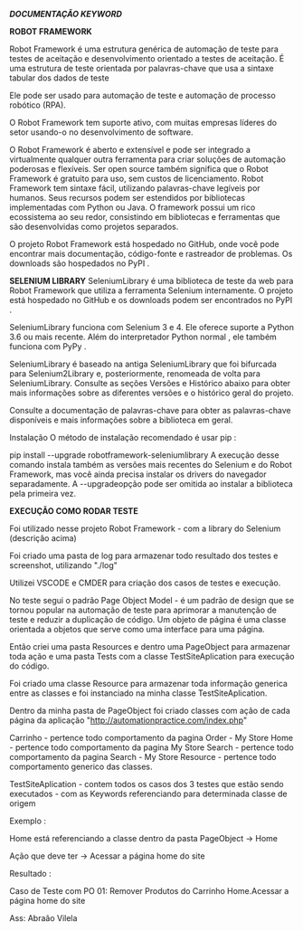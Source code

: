 ***DOCUMENTAÇÃO KEYWORD***

**ROBOT FRAMEWORK**

Robot Framework é uma estrutura genérica de automação de teste para testes de aceitação e desenvolvimento orientado a testes de aceitação. É uma estrutura de teste orientada por palavras-chave que usa a sintaxe tabular dos dados de teste

Ele pode ser usado para automação de teste e automação de processo robótico (RPA).

O Robot Framework tem suporte ativo, com muitas empresas líderes do setor usando-o no desenvolvimento de software.

O Robot Framework é aberto e extensível e pode ser integrado a virtualmente qualquer outra ferramenta para criar soluções de automação poderosas e flexíveis. Ser open source também significa que o Robot Framework é gratuito para uso, sem custos de licenciamento.
Robot Framework tem sintaxe fácil, utilizando palavras-chave legíveis por humanos. Seus recursos podem ser estendidos por bibliotecas implementadas com Python ou Java. O framework possui um rico ecossistema ao seu redor, consistindo em bibliotecas e ferramentas que são desenvolvidas como projetos separados.

O projeto Robot Framework está hospedado no GitHub, onde você pode encontrar mais documentação, código-fonte e rastreador de problemas. Os downloads são hospedados no PyPI .

**SELENIUM LIBRARY**
SeleniumLibrary é uma biblioteca de teste da web para Robot Framework que utiliza a ferramenta Selenium internamente. O projeto está hospedado no GitHub e os downloads podem ser encontrados no PyPI .

SeleniumLibrary funciona com Selenium 3 e 4. Ele oferece suporte a Python 3.6 ou mais recente. Além do interpretador Python normal , ele também funciona com PyPy .

SeleniumLibrary é baseado na antiga SeleniumLibrary que foi bifurcada para Selenium2Library e, posteriormente, renomeada de volta para SeleniumLibrary. Consulte as seções Versões e Histórico abaixo para obter mais informações sobre as diferentes versões e o histórico geral do projeto.

Consulte a documentação de palavras-chave para obter as palavras-chave disponíveis e mais informações sobre a biblioteca em geral.

Instalação
O método de instalação recomendado é usar pip :

pip install --upgrade robotframework-seleniumlibrary
A execução desse comando instala também as versões mais recentes do Selenium e do Robot Framework, mas você ainda precisa instalar os drivers do navegador separadamente. A --upgradeopção pode ser omitida ao instalar a biblioteca pela primeira vez.

**EXECUÇÃO COMO RODAR TESTE**

Foi utilizado nesse projeto Robot Framework - com a library do Selenium (descrição acima)

Foi criado uma pasta de log para armazenar todo resultado dos testes e screenshot, utilizando "./log" 

Utilizei VSCODE e CMDER para criação dos casos de testes e execução. 

No teste segui o  padrão Page Object Model - é um padrão de design que se tornou popular na automação de teste para aprimorar a manutenção de teste e reduzir a duplicação de código. Um objeto de página é uma classe orientada a objetos que serve como uma interface para uma página.

Então criei uma pasta Resources e dentro uma PageObject para armazenar toda ação e uma pasta Tests com a classe TestSiteAplication para execução do código. 

Foi criado uma classe Resource para armazenar toda informação generica entre as classes e foi instanciado na minha classe TestSiteAplication.

Dentro da minha pasta de PageObject foi criado classes com ação de cada página da aplicação "http://automationpractice.com/index.php"

Carrinho - pertence todo comportamento da pagina Order - My Store
Home - pertence todo comportamento da pagina My Store 
Search - pertence todo comportamento da pagina Search - My Store
Resource - pertence todo comportamento generico das classes.

TestSiteAplication - contem todos os casos dos 3 testes que estão sendo executados - com as Keywords referenciando para determinada classe de origem 

Exemplo : 

  Home está referenciando a classe dentro da pasta PageObject  -> Home
    
  Ação que deve ter -> Acessar a página home do site

Resultado : 

Caso de Teste com PO 01: Remover Produtos do Carrinho
    Home.Acessar a página home do site

Ass: Abraão Vilela


